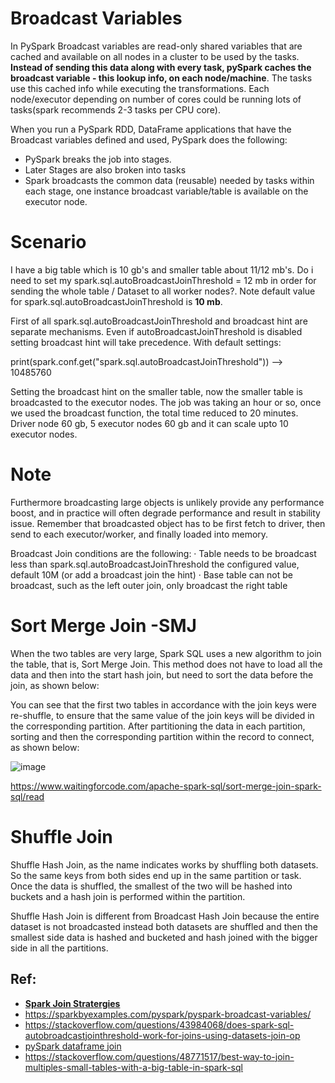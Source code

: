 # Broadcast Variables
In PySpark Broadcast variables are read-only shared variables that are cached and available on all nodes in
a cluster to be used by the tasks. **Instead of sending this data along with every task, pySpark caches the broadcast
variable - this lookup info, on each node/machine**. The tasks use this cached info while executing the transformations. Each
node/executor depending on number of cores could be running lots of tasks(spark recommends 2-3 tasks per CPU core).


When you run a PySpark RDD, DataFrame applications that have the Broadcast variables defined and used,
PySpark does the following:

- PySpark breaks the job into stages.
- Later Stages are also broken into tasks
- Spark broadcasts the common data (reusable) needed by tasks within each stage, one instance broadcast 
variable/table is available on the executor node.

# Scenario
I have a big table which is 10 gb's and smaller table about 11/12 mb's. Do i need to set my spark.sql.autoBroadcastJoinThreshold = 12 mb
in order for sending the whole table / Dataset to all worker nodes?. Note default value for spark.sql.autoBroadcastJoinThreshold is **10 mb**.

First of all spark.sql.autoBroadcastJoinThreshold and broadcast hint are separate mechanisms. Even if autoBroadcastJoinThreshold is 
disabled setting broadcast hint will take precedence. With default settings:

print(spark.conf.get("spark.sql.autoBroadcastJoinThreshold")) --> 10485760

Setting the broadcast hint on the smaller table, now the smaller table is broadcasted to the executor nodes. The job was taking an hour or so,
once we used the broadcast function, the total time reduced to 20 minutes. Driver node 60 gb, 5 executor nodes 60 gb  and it can scale upto
10 executor nodes.

# Note
Furthermore broadcasting large objects is unlikely provide any performance boost, and in practice will often degrade
performance and result in stability issue. Remember that broadcasted object has to be first fetch to driver, then 
send to each executor/worker, and finally loaded into memory.

Broadcast Join conditions are the following:
· Table needs to be broadcast less than  spark.sql.autoBroadcastJoinThreshold the configured value, default 10M (or add a broadcast join the hint)
· Base table can not be broadcast, such as the left outer join, only broadcast the right table


# Sort Merge Join -SMJ
When the two tables are very large, Spark SQL uses a new algorithm to join the table, that is, Sort Merge Join. This method does not have to
 load all the data and then into the start hash join, but need to sort the data before the join, as shown below:

You can see that the first two tables in accordance with the join keys were re-shuffle, to ensure that the same value of the join keys will be divided
in the corresponding partition. After partitioning the data in each partition, sorting and then the corresponding partition within the record to
 connect, as shown below:

![image](https://user-images.githubusercontent.com/52529498/155909404-7bfcbbc7-7ce2-478d-825d-b749dad3bc46.png)

https://www.waitingforcode.com/apache-spark-sql/sort-merge-join-spark-sql/read


# Shuffle Join
Shuffle Hash Join, as the name indicates works by shuffling both datasets. So the same keys from both sides end up in the same partition 
or task. Once the data is shuffled, the smallest of the two will be hashed into buckets and a hash join is performed within the partition.

Shuffle Hash Join is different from Broadcast Hash Join because the entire dataset is not broadcasted instead both datasets are shuffled 
and then the smallest side data is hashed and bucketed and hash joined with the bigger side in all the partitions.

Ref: 
-------------------
- **[Spark Join Stratergies](https://towardsdatascience.com/strategies-of-spark-join-c0e7b4572bcf)** 
- https://sparkbyexamples.com/pyspark/pyspark-broadcast-variables/
- https://stackoverflow.com/questions/43984068/does-spark-sql-autobroadcastjointhreshold-work-for-joins-using-datasets-join-op
- [pySpark dataframe join](https://sparkbyexamples.com/pyspark/pyspark-join-explained-with-examples)
- https://stackoverflow.com/questions/48771517/best-way-to-join-multiples-small-tables-with-a-big-table-in-spark-sql
